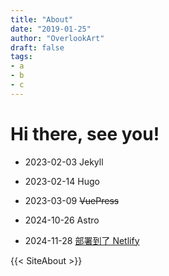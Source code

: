 ```yaml
---
title: "About"
date: "2019-01-25"
author: "OverlookArt"
draft: false
tags:
- a
- b
- c
---
```



# Hi there, see you!

* 2023-02-03 Jekyll

* 2023-02-14 Hugo

* 2023-03-09 ~~VuePress~~

* 2024-10-26 Astro

* 2024-11-28 [部署到了 Netlify](https://overlookart-github-io.netlify.app) 

{{< SiteAbout >}}